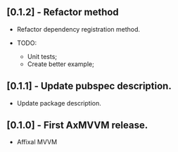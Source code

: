 ## [0.1.2] - Refactor method

* Refactor dependency registration method.

* TODO: 
    - Unit tests;
    - Create better example;

## [0.1.1] - Update pubspec description.

* Update package description. 

## [0.1.0] - First AxMVVM release.

* Affixal MVVM